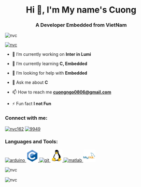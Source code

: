 <h1 align="center">Hi 👋, I'm My name's Cuong</h1>
<h3 align="center">A Developer Embedded from VietNam</h3>

<p align="left"> <img src="https://komarev.com/ghpvc/?username=nvc&label=Profile%20views&color=0e75b6&style=flat" alt="nvc" /> </p>

<p align="left"> <a href="https://github.com/ryo-ma/github-profile-trophy"><img src="https://github-profile-trophy.vercel.app/?username=nvc" alt="nvc" /></a> </p>

- 🔭 I’m currently working on **Inter in Lumi**

- 🌱 I’m currently learning **C, Embedded**

- 🤝 I’m looking for help with **Embedded**

- 💬 Ask me about **C**

- 📫 How to reach me **cuongngo0806@gmail.com**

- ⚡ Fun fact **I not Fun**

<h3 align="left">Connect with me:</h3>
<p align="left">
<a href="https://instagram.com/nvc162" target="blank"><img align="center" src="https://raw.githubusercontent.com/rahuldkjain/github-profile-readme-generator/master/src/images/icons/Social/instagram.svg" alt="nvc162" height="30" width="40" /></a>
<a href="https://discord.gg/9949" target="blank"><img align="center" src="https://raw.githubusercontent.com/rahuldkjain/github-profile-readme-generator/master/src/images/icons/Social/discord.svg" alt="9949" height="30" width="40" /></a>
</p>

<h3 align="left">Languages and Tools:</h3>
<p align="left"> <a href="https://www.arduino.cc/" target="_blank" rel="noreferrer"> <img src="https://cdn.worldvectorlogo.com/logos/arduino-1.svg" alt="arduino" width="40" height="40"/> </a> <a href="https://www.cprogramming.com/" target="_blank" rel="noreferrer"> <img src="https://raw.githubusercontent.com/devicons/devicon/master/icons/c/c-original.svg" alt="c" width="40" height="40"/> </a> <a href="https://git-scm.com/" target="_blank" rel="noreferrer"> <img src="https://www.vectorlogo.zone/logos/git-scm/git-scm-icon.svg" alt="git" width="40" height="40"/> </a> <a href="https://www.linux.org/" target="_blank" rel="noreferrer"> <img src="https://raw.githubusercontent.com/devicons/devicon/master/icons/linux/linux-original.svg" alt="linux" width="40" height="40"/> </a> <a href="https://www.mathworks.com/" target="_blank" rel="noreferrer"> <img src="https://upload.wikimedia.org/wikipedia/commons/2/21/Matlab_Logo.png" alt="matlab" width="40" height="40"/> </a> <a href="https://www.mysql.com/" target="_blank" rel="noreferrer"> <img src="https://raw.githubusercontent.com/devicons/devicon/master/icons/mysql/mysql-original-wordmark.svg" alt="mysql" width="40" height="40"/> </a> </p>

<p><img align="center" src="https://github-readme-stats.vercel.app/api/top-langs?username=nvc&show_icons=true&locale=en&layout=compact" alt="nvc" /></p>

<p><img align="center" src="https://github-readme-streak-stats.herokuapp.com/?user=nvc&" alt="nvc" /></p>
